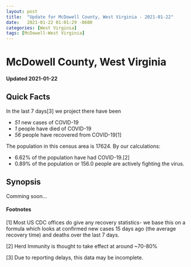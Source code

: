 ```yaml
---
layout: post
title:  "Update for McDowell County, West Virginia - 2021-01-22"
date:   2021-01-22 01:01:29 -0600
categories: [West Virginia]
tags: [McDowell-West Virginia]
---
```


# McDowell County, West Virginia
#### Updated 2021-01-22

## Quick Facts

In the last 7 days[3] we project there have been
- *51* new cases of COVID-19
- *1* people have died of COVID-19
- *56* people have recovered from COVID-19[1]

The population in this census area is 17624. By our calculations:
- 6.62% of the population have had COVID-19.[2]
- 0.89% of the population or 156.0 people are actively fighting the virus.

## Synopsis

Comming soon...


#### Footnotes

[1] Most US CDC offices do give any recovery statistics- we base this on a formula which looks at confirmed new cases
15 days ago (the average recovery time) and deaths over the last 7 days.

[2] Herd Immunity is thought to take effect at around ~70-80%

[3] Due to reporting delays, this data may be incomplete.
 
    